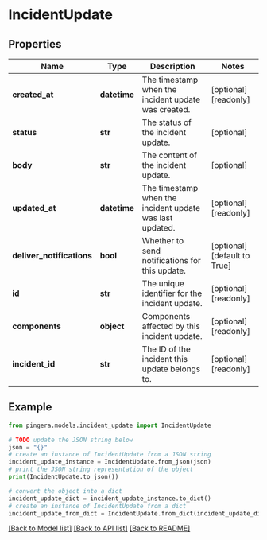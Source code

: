# IncidentUpdate


## Properties

Name | Type | Description | Notes
------------ | ------------- | ------------- | -------------
**created_at** | **datetime** | The timestamp when the incident update was created. | [optional] [readonly] 
**status** | **str** | The status of the incident update. | [optional] 
**body** | **str** | The content of the incident update. | [optional] 
**updated_at** | **datetime** | The timestamp when the incident update was last updated. | [optional] [readonly] 
**deliver_notifications** | **bool** | Whether to send notifications for this update. | [optional] [default to True]
**id** | **str** | The unique identifier for the incident update. | [optional] [readonly] 
**components** | **object** | Components affected by this incident update. | [optional] [readonly] 
**incident_id** | **str** | The ID of the incident this update belongs to. | [optional] [readonly] 

## Example

```python
from pingera.models.incident_update import IncidentUpdate

# TODO update the JSON string below
json = "{}"
# create an instance of IncidentUpdate from a JSON string
incident_update_instance = IncidentUpdate.from_json(json)
# print the JSON string representation of the object
print(IncidentUpdate.to_json())

# convert the object into a dict
incident_update_dict = incident_update_instance.to_dict()
# create an instance of IncidentUpdate from a dict
incident_update_from_dict = IncidentUpdate.from_dict(incident_update_dict)
```
[[Back to Model list]](../README.md#documentation-for-models) [[Back to API list]](../README.md#documentation-for-api-endpoints) [[Back to README]](../README.md)


